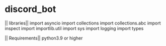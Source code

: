 # discord_bot
|| libraries||
import asyncio
import collections
import collections.abc
import inspect
import importlib.util
import sys
import logging
import types


|| Requirements||
python3.9 or higher
